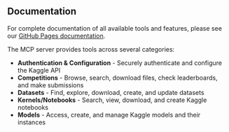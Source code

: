 ## Documentation

For complete documentation of all available tools and features, please see our [GitHub Pages documentation](https://54yyyu.github.io/kaggle-mcp/).

The MCP server provides tools across several categories:

- **Authentication & Configuration** - Securely authenticate and configure the Kaggle API
- **Competitions** - Browse, search, download files, check leaderboards, and make submissions
- **Datasets** - Find, explore, download, create, and update datasets
- **Kernels/Notebooks** - Search, view, download, and create Kaggle notebooks
- **Models** - Access, create, and manage Kaggle models and their instances